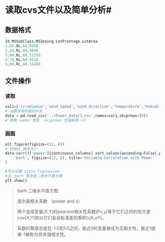 # 读取cvs文件以及简单分析#



## 数据格式

```D
Id,MSSubClass,MSZoning,LotFrontage,LotArea
1,60,RL,65,8450
2,20,RL,80,9600
3,60,RL,68,11250
4,70,RL,60,9550
5,60,RL,84,14260
```



## 文件操作

### 读取

```python
col1=['irradiance','wind_speed','wind_direction','temperature','humidity','pressure','power']
# 设置读取内容的列名
data = pd.read_csv('../Power_data/1.csv',names=col1,skiprows=[0])
# 参数 names 取名  skiprows 忽略掉第一行
```

### 画图

```python
plt.figure(figsize=(12, 6))
# 初始化 画布大小
data.corr()['power'][continuous_columns].sort_values(ascending=False).plot(
    'barh', figsize=(12, 6), title='Variable Correlation with Power'
)

#可以设置 title figuresize
#注：barh 意思是二维水平直方图
plt.show()
```

[函数效果图]:./pictures/cor.jpg

> barh:二维水平直方图
>
> 皮尔森相关系数 （power and x）
>
> 两个连续变量(X,Y)的pearson相关性系数(Px,y)等于它们之间的协方差cov(X,Y)除以它们各自标准差的乘积(σX,σY)。
>
> 系数的取值总是在-1.0到1.0之间，接近0的变量被成为无相关性，接近1或者-1被称为具有强相关性。





